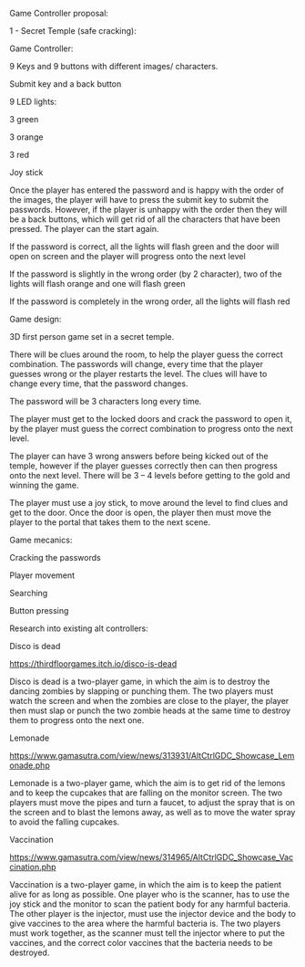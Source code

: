 Game Controller proposal: 

1 - Secret Temple (safe cracking): 

Game Controller: 

9 Keys and 9 buttons with different images/ characters. 

Submit key and a back button

9 LED lights: 

3 green 

3 orange  

3 red 

Joy stick 

Once the player has entered the password and is happy with the order of the images, the player will have to press the submit key to submit the passwords. However, if the player is unhappy with the order then they will be a back buttons, which will get rid of all the characters that have been pressed. The player can the start again. 
 
If the password is correct, all the lights will flash green and the door will open on screen and the player will progress onto the next level 

If the password is slightly in the wrong order (by 2 character), two of the lights will flash orange and one will flash green 

If the password is completely in the wrong order, all the lights will flash red   

Game design:  

3D first person game set in a secret temple.  

There will be clues around the room, to help the player guess the correct combination. The passwords will change, every time that the player guesses wrong or the player restarts the level. The clues will have to change every time, that the password changes.  

The password will be 3 characters long every time. 

The player must get to the locked doors and crack the password to open it, by the player must guess the correct combination to progress onto the next level.  

The player can have 3 wrong answers before being kicked out of the temple, however if the player guesses correctly then can then progress onto the next level. There will be 3 – 4 levels before getting to the gold and winning the game. 

The player must use a joy stick, to move around the level to find clues and get to the door. Once the door is open, the player then must move the player to the portal that takes them to the next scene.  


Game mecanics:

Cracking the passwords

Player movement

Searching 

Button pressing


Research into existing alt controllers: 

Disco is dead  

https://thirdfloorgames.itch.io/disco-is-dead  

Disco is dead is a two-player game, in which the aim is to destroy the dancing zombies by slapping or punching them. The two players must watch the screen and when the zombies are close to the player, the player then must slap or punch the two zombie heads at the same time to destroy them to progress onto the next one. 

Lemonade  

https://www.gamasutra.com/view/news/313931/AltCtrlGDC_Showcase_Lemonade.php  

Lemonade is a two-player game, which the aim is to get rid of the lemons and to keep the cupcakes that are falling on the monitor screen.  The two players must move the pipes and turn a faucet, to adjust the spray that is on the screen and to blast the lemons away, as well as to move the water spray to avoid the falling cupcakes.  

Vaccination  

https://www.gamasutra.com/view/news/314965/AltCtrlGDC_Showcase_Vaccination.php  

Vaccination is a two-player game, in which the aim is to keep the patient alive for as long as possible. One player who is the scanner, has to use the joy stick and the monitor to scan the patient body for any harmful bacteria. The other player is the injector, must use the injector device and the body to give vaccines to the area where the harmful bacteria is. The two players must work together, as the scanner must tell the injector where to put the vaccines, and the correct color vaccines that the bacteria needs to be destroyed.    
